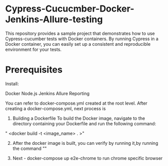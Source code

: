 # Cypress-Cucucmber-Docker-Jenkins-Allure-testing

This repository provides a sample project that demonstrates how to use Cypress-cucumber tests with Docker containers. By running Cypress in a Docker container, you can easily set up a consistent and reproducible environment for your tests.


# Prerequisites

Install:

Docker
Node.js
Jenkins
Allure Reporting


You can refer to docker-compose.yml created at the root level. After creating a docker-compose.yml, next process is

1) Building a Dockerfile
To build the Docker image, navigate to the directory containing your Dockerfile and run the following command: 

" <docker build -t <image_name> . >"

2) After the docker image is built, you can verify by running it,by running the command 
    "<docker images>"
  
3) Next - docker-compose up e2e-chrome to run chrome specific browser
  
